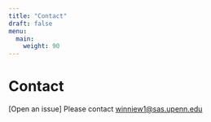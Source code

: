 ```yaml
---
title: "Contact"
draft: false
menu:
  main:
    weight: 90
---
```


# Contact

[Open an issue] Please contact winniew1@sas.upenn.edu